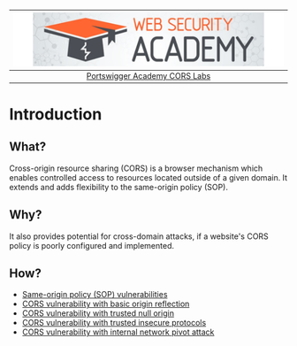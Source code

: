 | [![Portswigger CORS Labs](../../_static/images/pal.png)](https://portswigger.net/web-security/all-labs#cross-origin-resource-sharing-cors) |
|:--:|
| [Portswigger Academy CORS Labs](https://portswigger.net/web-security/all-labs#cross-origin-resource-sharing-cors) |

# Introduction

## What?

Cross-origin resource sharing (CORS) is a browser mechanism which enables controlled access to resources located outside of a given domain. It extends and adds flexibility to the same-origin policy (SOP). 

## Why?

It also provides potential for cross-domain attacks, if a website's CORS policy is poorly configured and implemented.

## How?

* [Same-origin policy (SOP) vulnerabilities](../techniques/sop.md)
* [CORS vulnerability with basic origin reflection](1.md)
* [CORS vulnerability with trusted null origin](2.md)
* [CORS vulnerability with trusted insecure protocols](3.md)
* [CORS vulnerability with internal network pivot attack](4.md)
